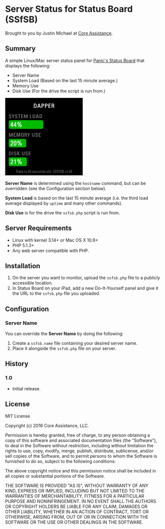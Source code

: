 # Server Status for Status Board (SSfSB)

Brought to you by Justin Michael at [Core Assistance](http://coreassistance.com/).

## Summary

A simple Linux/Mac server status panel for [Panic's Status Board](http://panic.com/statusboard/) that displays the following:

- Server Name
- System Load (Based on the last 15 minute average.)
- Memory Use
- Disk Use (For the drive the script is run from.)

<img src="ssfsb.png" style="width: 50%; height: 50%" alt="Server Status for Status Board Screen Shot">

**Server Name** is determined using the `hostname` command, but can be overridden (see the Configuration section below).

**System Load** is based on the last 15 minute average (i.e. the third load average displayed by `uptime` and many other commands).

**Disk Use** is for the drive the `ssfsb.php` script is run from.

## Server Requirements

- Linux with kernel 3.14+ *or* Mac OS X 10.9+
- PHP 5.1.3+
- Any web server compatible with PHP.

## Installation

1. On the server you want to monitor, upload the `ssfsb.php` file to a publicly accessible location.
2. In Status Board on your iPad, add a new Do-It-Yourself panel and give it the URL to the `ssfsb.php` file you uploaded.

## Configuration

### Server Name

You can override the **Server Name** by doing the following:

1. Create a `ssfsb.name` file containing your desired server name.
2. Place it alongside the `ssfsb.php` file on your server.

## History

### 1.0

- Initial release.

## License

MIT License

Copyright (c) 2016 Core Assistance, LLC.

Permission is hereby granted, free of charge, to any person obtaining a copy
of this software and associated documentation files (the "Software"), to deal
in the Software without restriction, including without limitation the rights
to use, copy, modify, merge, publish, distribute, sublicense, and/or sell
copies of the Software, and to permit persons to whom the Software is
furnished to do so, subject to the following conditions:

The above copyright notice and this permission notice shall be included in all
copies or substantial portions of the Software.

THE SOFTWARE IS PROVIDED "AS IS", WITHOUT WARRANTY OF ANY KIND, EXPRESS OR
IMPLIED, INCLUDING BUT NOT LIMITED TO THE WARRANTIES OF MERCHANTABILITY,
FITNESS FOR A PARTICULAR PURPOSE AND NONINFRINGEMENT. IN NO EVENT SHALL THE
AUTHORS OR COPYRIGHT HOLDERS BE LIABLE FOR ANY CLAIM, DAMAGES OR OTHER
LIABILITY, WHETHER IN AN ACTION OF CONTRACT, TORT OR OTHERWISE, ARISING FROM,
OUT OF OR IN CONNECTION WITH THE SOFTWARE OR THE USE OR OTHER DEALINGS IN THE
SOFTWARE.